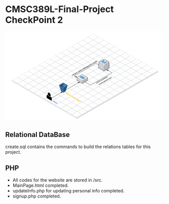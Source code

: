 # CMSC389L-Final-Project CheckPoint 2

![AWS Diagram](finalDiagram.png)

## Relational DataBase

create.sql contains the commands to build the relations tables for this project.

## PHP

- All codes for the website are stored in /src.
- MainPage.html completed.
- updateInfo.php for updating personal info completed.
- signup.php completed.
